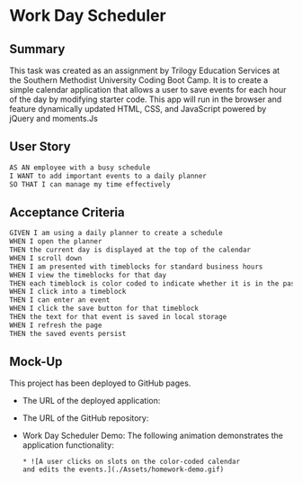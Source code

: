 # Work Day Scheduler

## Summary

This task was created as an assignment by Trilogy Education Services at the Southern Methodist University 
Coding Boot Camp. It is to create a simple calendar application that allows a user to save events for each 
hour of the day by modifying starter code. This app will run in the browser and feature dynamically 
updated HTML, CSS, and JavaScript powered by jQuery and moments.Js


## User Story

```md
AS AN employee with a busy schedule
I WANT to add important events to a daily planner
SO THAT I can manage my time effectively
```

## Acceptance Criteria

```md
GIVEN I am using a daily planner to create a schedule
WHEN I open the planner
THEN the current day is displayed at the top of the calendar
WHEN I scroll down
THEN I am presented with timeblocks for standard business hours
WHEN I view the timeblocks for that day
THEN each timeblock is color coded to indicate whether it is in the past, present, or future
WHEN I click into a timeblock
THEN I can enter an event
WHEN I click the save button for that timeblock
THEN the text for that event is saved in local storage
WHEN I refresh the page
THEN the saved events persist
```

## Mock-Up

This project has been deployed to GitHub pages.

* The URL of the deployed application:

* The URL of the GitHub repository:

* Work Day Scheduler Demo: The following animation demonstrates the application functionality:

      * ![A user clicks on slots on the color-coded calendar 
      and edits the events.](./Assets/homework-demo.gif)
